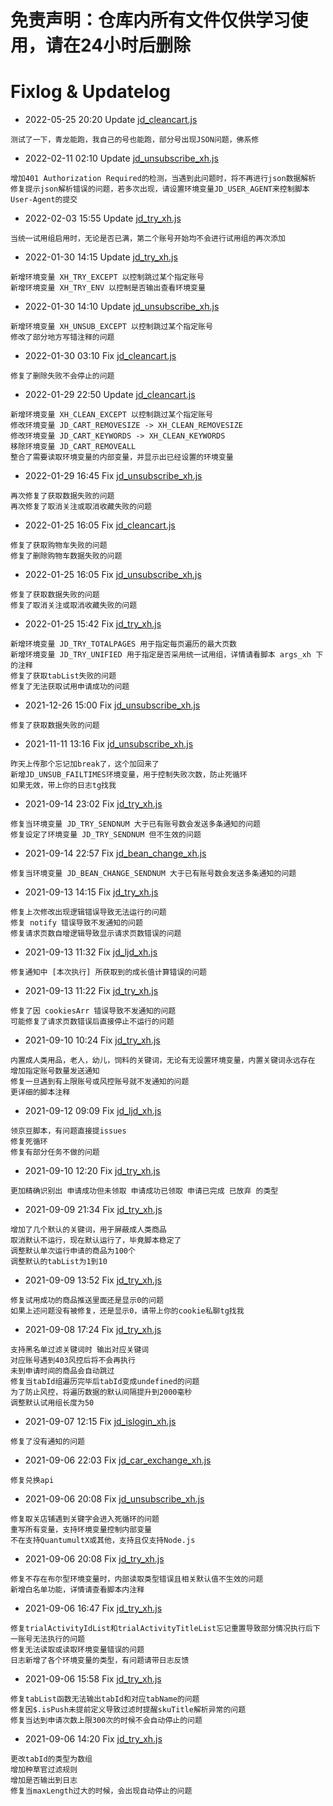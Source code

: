 # 免责声明：仓库内所有文件仅供学习使用，请在24小时后删除
# Fixlog & Updatelog
- 2022-05-25 20:20 Update [jd_cleancart.js](https://github.com/X1a0He/jd/blob/main/jd_cleancart.js)
```
测试了一下，青龙能跑，我自己的号也能跑，部分号出现JSON问题，佛系修
```
- 2022-02-11 02:10 Update [jd_unsubscribe_xh.js](https://github.com/X1a0He/jd_scripts_fixed/blob/main/jd_unsubscribe_xh.js)
```
增加401 Authorization Required的检测，当遇到此问题时，将不再进行json数据解析
修复提示json解析错误的问题，若多次出现，请设置环境变量JD_USER_AGENT来控制脚本User-Agent的提交
```
- 2022-02-03 15:55 Update [jd_try_xh.js](https://github.com/X1a0He/jd_scripts_fixed/blob/main/jd_try_xh.js)
```
当统一试用组启用时，无论是否已满，第二个账号开始均不会进行试用组的再次添加
```
- 2022-01-30 14:15 Update [jd_try_xh.js](https://github.com/X1a0He/jd_scripts_fixed/blob/main/jd_try_xh.js)
```
新增环境变量 XH_TRY_EXCEPT 以控制跳过某个指定账号
新增环境变量 XH_TRY_ENV 以控制是否输出查看环境变量
```
- 2022-01-30 14:10 Update [jd_unsubscribe_xh.js](https://github.com/X1a0He/jd_scripts_fixed/blob/main/jd_unsubscribe_xh.js)
```
新增环境变量 XH_UNSUB_EXCEPT 以控制跳过某个指定账号
修改了部分地方写错注释的问题
```
- 2022-01-30 03:10 Fix [jd_cleancart.js](https://github.com/X1a0He/jd_scripts_fixed/blob/main/jd_cleancart.js)
```
修复了删除失败不会停止的问题
```
- 2022-01-29 22:50 Update [jd_cleancart.js](https://github.com/X1a0He/jd_scripts_fixed/blob/main/jd_cleancart.js)
```
新增环境变量 XH_CLEAN_EXCEPT 以控制跳过某个指定账号
修改环境变量 JD_CART_REMOVESIZE -> XH_CLEAN_REMOVESIZE
修改环境变量 JD_CART_KEYWORDS -> XH_CLEAN_KEYWORDS
移除环境变量 JD_CART_REMOVEALL
整合了需要读取环境变量的内部变量，并显示出已经设置的环境变量
```
- 2022-01-29 16:45 Fix [jd_unsubscribe_xh.js](https://github.com/X1a0He/jd_scripts_fixed/blob/main/jd_unsubscribe_xh.js)
```
再次修复了获取数据失败的问题
再次修复了取消关注或取消收藏失败的问题
```
- 2022-01-25 16:05 Fix [jd_cleancart.js](https://github.com/X1a0He/jd_scripts_fixed/blob/main/jd_cleancart.js)
```
修复了获取购物车失败的问题
修复了删除购物车数据失败的问题
```
- 2022-01-25 16:05 Fix [jd_unsubscribe_xh.js](https://github.com/X1a0He/jd_scripts_fixed/blob/main/jd_unsubscribe_xh.js)
```
修复了获取数据失败的问题
修复了取消关注或取消收藏失败的问题
```
- 2022-01-25 15:42 Fix [jd_try_xh.js](https://github.com/X1a0He/jd_scripts_fixed/blob/main/jd_try_xh.js)
```
新增环境变量 JD_TRY_TOTALPAGES 用于指定每页遍历的最大页数
新增环境变量 JD_TRY_UNIFIED 用于指定是否采用统一试用组，详情请看脚本 args_xh 下的注释
修复了获取tabList失败的问题
修复了无法获取试用申请成功的问题
```
- 2021-12-26 15:00 Fix [jd_unsubscribe_xh.js](https://github.com/X1a0He/jd_scripts_fixed/blob/main/jd_unsubscribe_xh.js)
```
修复了获取数据失败的问题
```
- 2021-11-11 13:16 Fix [jd_unsubscribe_xh.js](https://github.com/X1a0He/jd_scripts_fixed/blob/main/jd_unsubscribe_xh.js)
```
昨天上传那个忘记加break了，这个加回来了
新增JD_UNSUB_FAILTIMES环境变量，用于控制失败次数，防止死循环
如果无效，带上你的日志tg找我
```
- 2021-09-14 23:02 Fix [jd_try_xh.js](https://github.com/X1a0He/jd_scripts_fixed/blob/main/jd_try_xh.js)
```
修复当环境变量 JD_TRY_SENDNUM 大于已有账号数会发送多条通知的问题
修复设定了环境变量 JD_TRY_SENDNUM 但不生效的问题
```
- 2021-09-14 22:57 Fix [jd_bean_change_xh.js](https://github.com/X1a0He/jd_scripts_fixed/blob/main/jd_bean_change_xh.js)
```
修复当环境变量 JD_BEAN_CHANGE_SENDNUM 大于已有账号数会发送多条通知的问题
```
- 2021-09-13 14:15 Fix [jd_try_xh.js](https://github.com/X1a0He/jd_scripts_fixed/blob/main/jd_try_xh.js)
```
修复上次修改出现逻辑错误导致无法运行的问题
修复 notify 错误导致不发通知的问题
修复请求页数自增逻辑导致显示请求页数错误的问题
```
- 2021-09-13 11:32 Fix [jd_ljd_xh.js](https://github.com/X1a0He/jd_scripts_fixed/blob/main/jd_ljd_xh.js)
```
修复通知中 [本次执行] 所获取到的成长值计算错误的问题
```
- 2021-09-13 11:22 Fix [jd_try_xh.js](https://github.com/X1a0He/jd_scripts_fixed/blob/main/jd_try_xh.js)
```
修复了因 cookiesArr 错误导致不发通知的问题
可能修复了请求页数错误后直接停止不运行的问题
```
- 2021-09-10 10:24 Fix [jd_try_xh.js](https://github.com/X1a0He/jd_scripts_fixed/blob/main/jd_try_xh.js)
```
内置成人类用品，老人，幼儿，饲料的关键词，无论有无设置环境变量，内置关键词永远存在
增加指定账号数量发送通知
修复一旦遇到有上限账号或风控账号就不发通知的问题
更详细的脚本注释
```
- 2021-09-12 09:09 Fix [jd_ljd_xh.js](https://github.com/X1a0He/jd_scripts_fixed/blob/main/jd_ljd_xh.js)
```
领京豆脚本，有问题直接提issues
修复死循环
修复有部分任务不做的问题
```
- 2021-09-10 12:20 Fix [jd_try_xh.js](https://github.com/X1a0He/jd_scripts_fixed/blob/main/jd_try_xh.js)
```
更加精确识别出 申请成功但未领取 申请成功已领取 申请已完成 已放弃 的类型
```
- 2021-09-09 21:34 Fix [jd_try_xh.js](https://github.com/X1a0He/jd_scripts_fixed/blob/main/jd_try_xh.js)
```
增加了几个默认的关键词，用于屏蔽成人类商品
取消默认不运行，现在默认运行了，毕竟脚本稳定了
调整默认单次运行申请的商品为100个
调整默认的tabList为1到10
```
- 2021-09-09 13:52 Fix [jd_try_xh.js](https://github.com/X1a0He/jd_scripts_fixed/blob/main/jd_try_xh.js)
```
修复试用成功的商品推送里面还是显示0的问题
如果上述问题没有被修复，还是显示0，请带上你的cookie私聊tg找我
```
- 2021-09-08 17:24 Fix [jd_try_xh.js](https://github.com/X1a0He/jd_scripts_fixed/blob/main/jd_try_xh.js)
```
支持黑名单过滤关键词时 输出对应关键词
对应账号遇到403风控后将不会再执行
未到申请时间的商品会自动跳过
修复当tabId组遍历完毕后tabId变成undefined的问题
为了防止风控，将遍历数据的默认间隔提升到2000毫秒
调整默认试用组长度为50
```
- 2021-09-07 12:15 Fix [jd_islogin_xh.js](https://github.com/X1a0He/jd_scripts_fixed/blob/main/jd_islogin_xh.js)
```
修复了没有通知的问题
```
- 2021-09-06 22:03 Fix [jd_car_exchange_xh.js](https://github.com/X1a0He/jd_scripts_fixed/blob/main/jd_car_exchange_xh.js)
```
修复兑换api
```
- 2021-09-06 20:08 Fix [jd_unsubscribe_xh.js](https://github.com/X1a0He/jd_scripts_fixed/blob/main/jd_unsubscribe_xh.js)
```
修复取关店铺遇到关键字会进入死循环的问题
重写所有变量，支持环境变量控制内部变量
不在支持QuantumultX或其他，支持且仅支持Node.js
```
- 2021-09-06 20:08 Fix [jd_try_xh.js](https://github.com/X1a0He/jd_scripts_fixed/blob/main/jd_try_xh.js)
```
修复不存在布尔型环境变量时，内部读取类型错误且相关默认值不生效的问题
新增白名单功能，详情请查看脚本内注释
```
- 2021-09-06 16:47 Fix [jd_try_xh.js](https://github.com/X1a0He/jd_scripts_fixed/blob/main/jd_try_xh.js)
```
修复trialActivityIdList和trialActivityTitleList忘记重置导致部分情况执行后下一账号无法执行的问题
修复无法读取或读取环境变量错误的问题
日志新增了各个环境变量的类型，有问题请带日志反馈
```
- 2021-09-06 15:58 Fix [jd_try_xh.js](https://github.com/X1a0He/jd_scripts_fixed/blob/main/jd_try_xh.js)
```
修复tabList函数无法输出tabId和对应tabName的问题
修复因$.isPush未提前定义导致过滤时提醒skuTitle解析异常的问题
修复当达到申请次数上限300次的时候不会自动停止的问题
```
 - 2021-09-06 14:20 Fix [jd_try_xh.js](https://github.com/X1a0He/jd_scripts_fixed/blob/main/jd_try_xh.js)
 ```
 更改tabId的类型为数组
 增加种草官过滤规则
 增加是否输出到日志
 修复当maxLength过大的时候，会出现自动停止的问题
```
